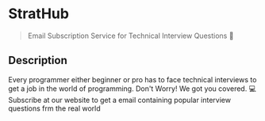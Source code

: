 # StratHub
>Email Subscription Service for Technical Interview Questions :book:  
## Description
Every programmer either beginner or pro has to face technical interviews to get a job in the world of programming. Don't Worry! We got you covered. :computer:
Subscribe at our website to get a email containing popular interview questions frm the real world
